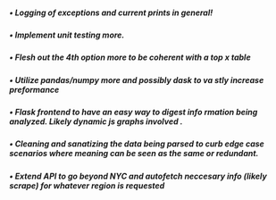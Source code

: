 
##### • Logging of exceptions and current prints in general!
##### • Implement unit testing more.
##### • Flesh out the 4th option more to be coherent with           a top x table
##### • Utilize pandas/numpy more and possibly dask to va          stly increase preformance
##### • Flask frontend to have an easy way to digest info          rmation being analyzed. Likely dynamic js graphs involved          .
##### • Cleaning and sanatizing the data being parsed to curb edge case scenarios where meaning can be seen as the           same or redundant.
##### • Extend API to go beyond NYC and autofetch neccesary info (likely scrape) for whatever region is requested
